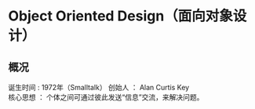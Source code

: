 # Object Oriented Design（面向对象设计）
## 概况
诞生时间 : 1972年（Smalltalk） 
创始人 ： Alan Curtis Key <br/>
核心思想 ： 个体之间可通过彼此发送“信息”交流，来解决问题。 
